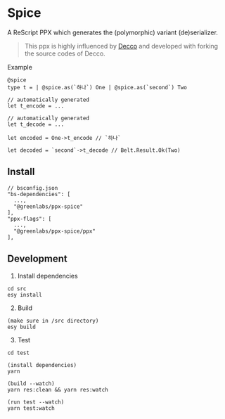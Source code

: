 # Spice

A ReScript PPX which generates the (polymorphic) variant (de)serializer.

> This ppx is highly influenced by [Decco](https://github.com/reasonml-labs/decco) and developed with forking the source codes of Decco.

Example
```rescript
@spice
type t = | @spice.as(`하나`) One | @spice.as(`second`) Two

// automatically generated
let t_encode = ...

// automatically generated
let t_decode = ...

let encoded = One->t_encode // `하나`

let decoded = `second`->t_decode // Belt.Result.Ok(Two)
```

## Install

```
// bsconfig.json
"bs-dependencies": [
  ...,
  "@greenlabs/ppx-spice"
],
"ppx-flags": [
  ...,
  "@greenlabs/ppx-spice/ppx"
],
```

## Development

1. Install dependencies

```
cd src
esy install
```

2. Build

```
(make sure in /src directory)
esy build
```

3. Test

```
cd test

(install dependencies)
yarn

(build --watch)
yarn res:clean && yarn res:watch

(run test --watch)
yarn test:watch
```
